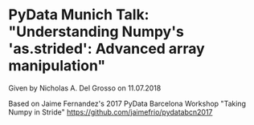 # PyData Munich Talk: "Understanding Numpy's 'as.strided': Advanced array manipulation"

Given by Nicholas A. Del Grosso on 11.07.2018

Based on Jaime Fernandez's 2017 PyData Barcelona Workshop
"Taking Numpy in Stride" https://github.com/jaimefrio/pydatabcn2017


